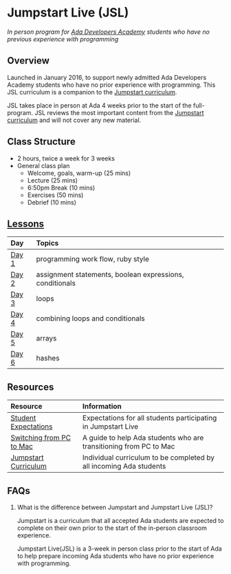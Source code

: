 # Jumpstart Live (JSL)
_In person program for [Ada Developers Academy](http://adadevelopersacademy.org/) students who have no previous experience with programming_

## Overview
Launched in January 2016, to support newly admitted Ada Developers Academy students who have no prior experience with programming. This JSL curriculum is a companion to the [Jumpstart curriculum](https://github.com/Ada-Developers-Academy/jump-start).

JSL takes place in person at Ada 4 weeks prior to the start of the full-program. JSL reviews the most important content from the [Jumpstart curriculum](https://github.com/Ada-Developers-Academy/jump-start) and will not cover any new material.

## Class Structure
* 2 hours, twice a week for 3 weeks
* General class plan
	* Welcome, goals, warm-up (25 mins)
	* Lecture (25 mins)
	* 6:50pm Break (10 mins)
	* Exercises (50 mins)
	* Debrief (10 mins)

## [Lessons](lessons)
| Day | Topics | 
| :--- | :--- |
| [Day 1](lessons/day1) | programming work flow, ruby style |
| [Day 2](lessons/day2) | assignment statements, boolean expressions, conditionals |
| [Day 3](lessons/day3) | loops |
| [Day 4](lessons/day4) | combining loops and conditionals |
| [Day 5](lessons/day5) | arrays |
| [Day 6](lessons/day6) | hashes |

## Resources
| Resource | Information |
| :--- | :--- |
| [Student Expectations](expectations.md) | Expectations for all students participating in Jumpstart Live |
| [Switching from PC to Mac](https://gist.github.com/drvonnjerryxlii/9898254abef2d184c659)| A guide to help Ada students who are transitioning from PC to Mac |
| [Jumpstart Curriculum](https://github.com/Ada-Developers-Academy/jump-start) | Individual curriculum to be completed by all incoming Ada students |

## FAQs

1. What is the difference between Jumpstart and Jumpstart Live (JSL)?

	Jumpstart is a curriculum that all accepted Ada students are expected to complete on their own prior to the start of the in-person classroom experience.

	Jumpstart Live(JSL) is a 3-week in person class prior to the start of Ada to help prepare incoming Ada students who have no prior experience with programming.